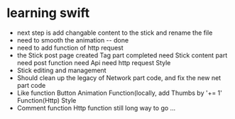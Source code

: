 # learning swift
* next step is add changable content to the stick and rename the file
* need to smooth the animation -- done
* need to add function of http request
* the Stick post page
	created
	Tag part completed
	need Stick content part
	need post function
	need Api
	need http request
	Style
* Stick editing and management
* Should clean up the legacy of Network part code, and fix the new net part code
* Like function
	Button
	Animation
	Function(locally, add Thumbs by '+= 1'
	Function(Http)
	Style
* Comment function
	Http function
  still long way to go ...
